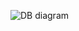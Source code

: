 ![DB diagram](https://api.genmymodel.com/projects/_mgeDUIHKEeeveJPbhFhy-g/diagrams/_mgeDUoHKEeeveJPbhFhy-g/svg)


